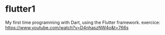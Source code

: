 # flutter1

My first time programming with Dart, using the Flutter framework.
exercice: https://www.youtube.com/watch?v=D4nhaszNW4o&t=766s